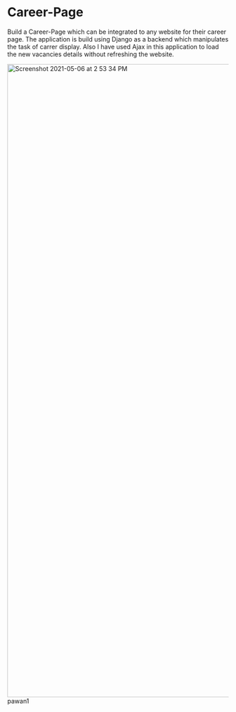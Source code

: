 # Career-Page
Build a Career-Page which can be integrated to any website for their career page. The application is build using Django as a backend which manipulates the task of carrer display. Also I have used Ajax in this application to load the new vacancies details without refreshing the website.

<img width="1440" alt="Screenshot 2021-05-06 at 2 53 34 PM" src="https://user-images.githubusercontent.com/48083659/117274928-2763e280-ae7b-11eb-8431-34476ac9d97d.png"> pawan1
